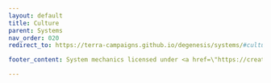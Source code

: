 ```yaml
---
layout: default
title: Culture
parent: Systems
nav_order: 020
redirect_to: https://terra-campaigns.github.io/degenesis/systems/#culture

footer_content: System mechanics licensed under <a href=\"https://creativecommons.org/licenses/by-sa/4.0\">CC-BY-SA 4.0</a>.

---
```

